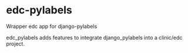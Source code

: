 # edc-pylabels

Wrapper edc app for django-pylabels

edc_pylabels adds features to integrate django_pylabels into a clinic/edc project.
